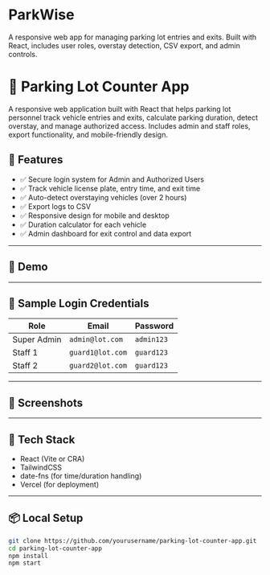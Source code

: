# ParkWise
A responsive web app for managing parking lot entries and exits. Built with React, includes user roles, overstay detection, CSV export, and admin controls.

# 🚗 Parking Lot Counter App

A responsive web application built with React that helps parking lot personnel track vehicle entries and exits, calculate parking duration, detect overstay, and manage authorized access. Includes admin and staff roles, export functionality, and mobile-friendly design.

## 🔧 Features

- ✅ Secure login system for Admin and Authorized Users
- ✅ Track vehicle license plate, entry time, and exit time
- ✅ Auto-detect overstaying vehicles (over 2 hours)
- ✅ Export logs to CSV
- ✅ Responsive design for mobile and desktop
- ✅ Duration calculator for each vehicle
- ✅ Admin dashboard for exit control and data export

---

## 🧪 Demo


---

## 🔐 Sample Login Credentials

| Role       | Email             | Password   |
|------------|------------------|------------|
| Super Admin| `admin@lot.com`  | `admin123` |
| Staff 1    | `guard1@lot.com` | `guard123` |
| Staff 2    | `guard2@lot.com` | `guard123` |

---

## 📸 Screenshots



---

## 🧰 Tech Stack

- React (Vite or CRA)
- TailwindCSS
- date-fns (for time/duration handling)
- Vercel (for deployment)

---

## 📦 Local Setup

```bash
git clone https://github.com/yourusername/parking-lot-counter-app.git
cd parking-lot-counter-app
npm install
npm start
